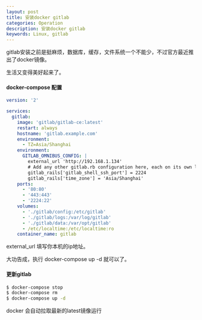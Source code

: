 ```yaml
---
layout: post
title: 安装docker gitlab
categories: Operation
description: 安装docker gitlab
keywords: Linux, gitlab
---
```


gitlab安装之前是挺麻烦，数据库，缓存，文件系统一个不能少，不过官方最近推出了docker镜像。

生活又变得美好起来了。

#### docker-compose 配置

```yaml
version: '2'

services:
  gitlab:
    image: 'gitlab/gitlab-ce:latest'
    restart: always
    hostname: 'gitlab.example.com'
    environment:
      - TZ=Asia/Shanghai
    environment:
      GITLAB_OMNIBUS_CONFIG: |
        external_url 'http://192.168.1.134'
        # Add any other gitlab.rb configuration here, each on its own line
        gitlab_rails['gitlab_shell_ssh_port'] = 2224
        gitlab_rails['time_zone'] = 'Asia/Shanghai'
    ports:
      - '80:80'
      - '443:443'
      - '2224:22'
    volumes:
      - './gitlab/config:/etc/gitlab'
      - './gitlab/logs:/var/log/gitlab'
      - './gitlab/data:/var/opt/gitlab'
      - /etc/localtime:/etc/localtime:ro
    container_name: gitlab
```

external_url 填写你本机的ip地址。

大功告成，执行 docker-compose up -d 就可以了。

#### 更新gitlab

```bash
$ docker-compose stop
$ docker-compose rm
$ docker-compose up -d
```

docker 会自动拉取最新的latest镜像运行